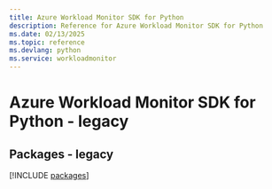 ```yaml
---
title: Azure Workload Monitor SDK for Python
description: Reference for Azure Workload Monitor SDK for Python
ms.date: 02/13/2025
ms.topic: reference
ms.devlang: python
ms.service: workloadmonitor
---
```

# Azure Workload Monitor SDK for Python - legacy
## Packages - legacy
[!INCLUDE [packages](workload-monitor-index.md)]